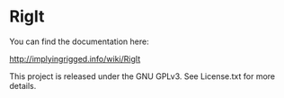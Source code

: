 # RigIt

You can find the documentation here:

http://implyingrigged.info/wiki/RigIt


This project is released under the GNU GPLv3. See License.txt for more details.
